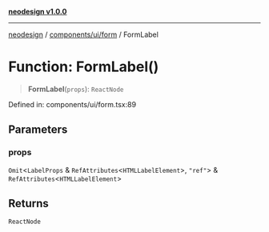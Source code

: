 [**neodesign v1.0.0**](../../../../README.md)

***

[neodesign](../../../../modules.md) / [components/ui/form](../README.md) / FormLabel

# Function: FormLabel()

> **FormLabel**(`props`): `ReactNode`

Defined in: components/ui/form.tsx:89

## Parameters

### props

`Omit`\<`LabelProps` & `RefAttributes`\<`HTMLLabelElement`\>, `"ref"`\> & `RefAttributes`\<`HTMLLabelElement`\>

## Returns

`ReactNode`
